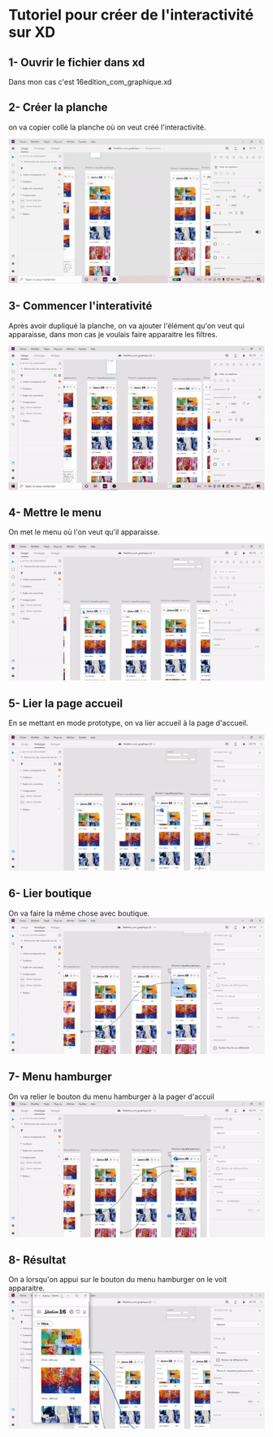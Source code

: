 # Tutoriel pour créer de l'interactivité sur XD
## 1- Ouvrir le fichier dans xd
Dans mon cas c'est 16edition_com_graphique.xd
 
## 2- Créer la planche

on va copier collé la planche où on veut créé l'interactivité.

![capture d'écran](media/capture_etape_1.gif)

## 3- Commencer l'interativité
Après avoir dupliqué la planche, on va ajouter l'élément qu'on veut qui apparaisse, dans mon cas je voulais faire apparaitre les filtres.


![capture d'écran etape 2](media/capture_etape_2.gif)

## 4- Mettre le menu 
On met le menu où l'on veut qu'il apparaisse.

![capture d'écran](media/ezgif.com-gif-maker7.gif)

## 5- Lier la page accueil
En se mettant en mode prototype, on va lier accueil à la page d'accueil.

![capture d'écran](media/ezgif.com-gif-maker18.gif)

## 6- Lier boutique
On va faire la même chose avec boutique.
![capture d'écran](media/ezgif.com-gif-maker20.gif)

## 7- Menu hamburger

On va relier le bouton du menu hamburger à la pager d'accuil
![capture d'écran](media/ezgif.com-gif-maker22.gif)

## 8- Résultat
On a lorsqu'on appui sur le bouton du menu hamburger on le voit apparaitre. 
![capture d'écran](media/ezgif.com-gif-maker14.gif)






